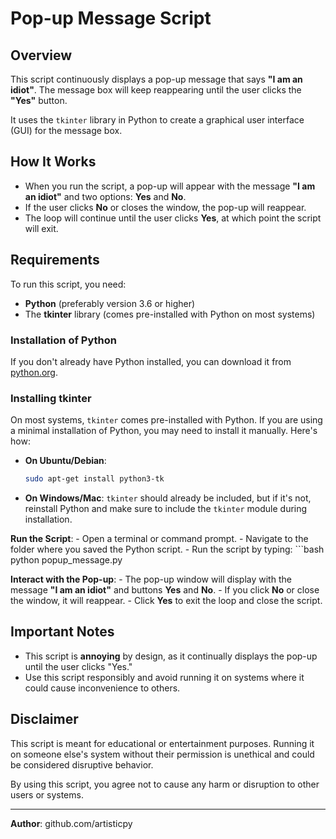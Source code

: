# Pop-up Message Script

## Overview
This script continuously displays a pop-up message that says **"I am an idiot"**. The message box will keep reappearing until the user clicks the **"Yes"** button.

It uses the `tkinter` library in Python to create a graphical user interface (GUI) for the message box.

## How It Works
- When you run the script, a pop-up will appear with the message **"I am an idiot"** and two options: **Yes** and **No**.
- If the user clicks **No** or closes the window, the pop-up will reappear.
- The loop will continue until the user clicks **Yes**, at which point the script will exit.

## Requirements
To run this script, you need:
- **Python** (preferably version 3.6 or higher)
- The **tkinter** library (comes pre-installed with Python on most systems)

### Installation of Python
If you don't already have Python installed, you can download it from [python.org](https://www.python.org/downloads/).

### Installing tkinter
On most systems, `tkinter` comes pre-installed with Python. If you are using a minimal installation of Python, you may need to install it manually. Here's how:

- **On Ubuntu/Debian**:
    ```bash
    sudo apt-get install python3-tk
    ```

- **On Windows/Mac**:
    `tkinter` should already be included, but if it's not, reinstall Python and make sure to include the `tkinter` module during installation.

**Run the Script**:
    - Open a terminal or command prompt.
    - Navigate to the folder where you saved the Python script.
    - Run the script by typing:
      ```bash
      python popup_message.py

**Interact with the Pop-up**:
    - The pop-up window will display with the message **"I am an idiot"** and buttons **Yes** and **No**.
    - If you click **No** or close the window, it will reappear.
    - Click **Yes** to exit the loop and close the script.

## Important Notes
- This script is **annoying** by design, as it continually displays the pop-up until the user clicks "Yes."
- Use this script responsibly and avoid running it on systems where it could cause inconvenience to others.

## Disclaimer
This script is meant for educational or entertainment purposes. Running it on someone else's system without their permission is unethical and could be considered disruptive behavior.

By using this script, you agree not to cause any harm or disruption to other users or systems.

---

**Author**: github.com/artisticpy
